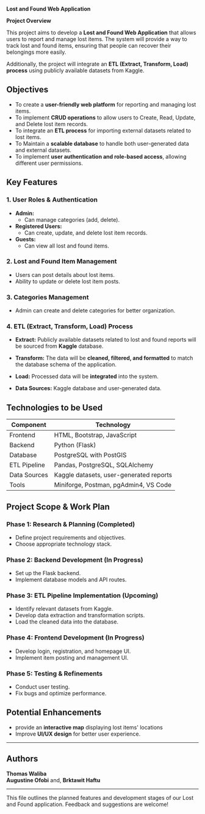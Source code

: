 **Lost and Found Web Application**

**Project Overview**

This project aims to develop a **Lost and Found Web Application** that allows users to report and manage lost items. The system will provide a way to track lost and found items, ensuring that people can recover their belongings more easily.

Additionally, the project will integrate an **ETL (Extract, Transform, Load) process** using publicly available datasets from Kaggle. 

## Objectives

- To create a **user-friendly web platform** for reporting and managing lost items.
- To implement **CRUD operations** to allow users to Create, Read, Update, and Delete lost item records.
- To integrate an **ETL process** for importing external datasets related to lost items.
- To Maintain a **scalable database** to handle both user-generated data and external datasets.
- To implement **user authentication and role-based access**, allowing different user permissions.


## Key Features

### 1. **User Roles & Authentication**
   - **Admin:**
     - Can manage categories (add, delete).
   - **Registered Users:**
     - Can create, update, and delete lost item records.
   - **Guests:**
     - Can view all lost and found items.

### 2. **Lost and Found Item Management**
   - Users can post details about lost items.
   - Ability to update or delete lost item posts.

### 3. **Categories Management**
   - Admin can create and delete categories for better organization.

### 4. **ETL (Extract, Transform, Load) Process**
   - **Extract:** Publicly available datasets related to lost and found reports will be sourced from **Kaggle** database.
   - **Transform:** The data will be **cleaned, filtered, and formatted** to match the database schema of the application.
   - **Load:** Processed data will be **integrated** into the system.

   - **Data Sources:** Kaggle database and user-generated data.


## Technologies to be Used

| Component      | Technology |
|---------------|------------|
| Frontend      | HTML, Bootstrap, JavaScript |
| Backend       | Python (Flask) |
| Database      | PostgreSQL with PostGIS |
| ETL Pipeline  | Pandas, PostgreSQL, SQLAlchemy |
| Data Sources  | Kaggle datasets, user-generated reports |
| Tools         | Miniforge, Postman, pgAdmin4, VS Code |

## Project Scope & Work Plan

### **Phase 1: Research & Planning (Completed)**
- Define project requirements and objectives.
- Choose appropriate technology stack.

### **Phase 2: Backend Development (In Progress)**
- Set up the Flask backend.
- Implement database models and API routes.

### **Phase 3: ETL Pipeline Implementation (Upcoming)**
- Identify relevant datasets from Kaggle.
- Develop data extraction and transformation scripts.
- Load the cleaned data into the database.

### **Phase 4: Frontend Development (In Progress)** 
- Develop login, registration, and homepage UI.
- Implement item posting and management UI.

### **Phase 5: Testing & Refinements**
- Conduct user testing.
- Fix bugs and optimize performance.

## Potential Enhancements
- provide an **interactive map** displaying lost items' locations 
- Improve **UI/UX design** for better user experience.

---

## Authors

**Thomas Waliba**  
**Augustine Ofobi** and,
**Brktawit Haftu**


---

This file outlines the planned features and development stages of our Lost and Found application. Feedback and suggestions are welcome!
